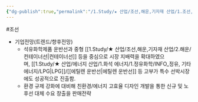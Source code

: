 ```yaml
---
{"dg-publish":true,"permalink":"/1.Study/★ 산업/조선,해운,기자재 산업/1.조선,기자재/종목/현대미포조선/","created":"2024-11-20T21:02:29.317+09:00","updated":"2025-06-26T16:58:52.504+09:00"}
---
```


#조선  


 - 기업전망(트렌드/향후전망)
	- 석유화학제품 운반선과 중형 [[1.Study/★ 산업/조선,해운,기자재 산업/2.해운/컨테이너선\|컨테이너선]] 등을 중심으로 시장 지배력을 확대하였으며, [[1.Study/★ 산업/에너지 산업/1.화석 에너지/1.정유화학/INFO_정유, 기타에너지/LPG\|LPG]]/[[에틸렌 운반선\|에틸렌 운반선]] 등 고부가 특수 선박시장에도 성공적으로 진출함. 
	- 환경 규제 강화에 대비해 친환경/에너지 고효율 디자인 개발을 통한 신규 및 노후선 대체 수요 창출을 판매전략

